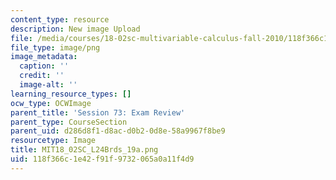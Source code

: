 ```yaml
---
content_type: resource
description: New image Upload
file: /media/courses/18-02sc-multivariable-calculus-fall-2010/118f366c1e42f91f9732065a0a11f4d9_MIT18_02SC_L24Brds_19a.png
file_type: image/png
image_metadata:
  caption: ''
  credit: ''
  image-alt: ''
learning_resource_types: []
ocw_type: OCWImage
parent_title: 'Session 73: Exam Review'
parent_type: CourseSection
parent_uid: d286d8f1-d8ac-d0b2-0d8e-58a9967f8be9
resourcetype: Image
title: MIT18_02SC_L24Brds_19a.png
uid: 118f366c-1e42-f91f-9732-065a0a11f4d9
---
```

